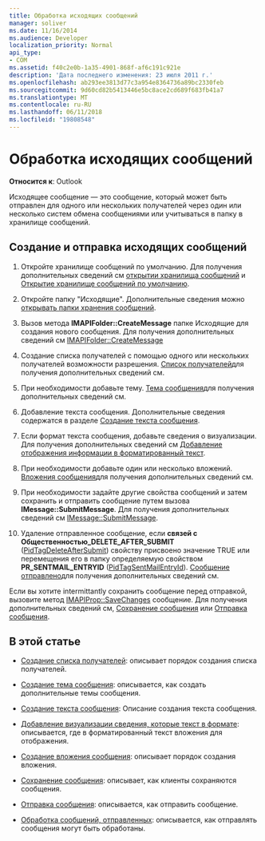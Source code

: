 ```yaml
---
title: Обработка исходящих сообщений
manager: soliver
ms.date: 11/16/2014
ms.audience: Developer
localization_priority: Normal
api_type:
- COM
ms.assetid: f40c2e0b-1a35-4901-868f-af6c191c921e
description: 'Дата последнего изменения: 23 июля 2011 г.'
ms.openlocfilehash: ab293ee3813d77c3a954e8364736a89bc2330feb
ms.sourcegitcommit: 9d60cd82b5413446e5bc8ace2cd689f683fb41a7
ms.translationtype: MT
ms.contentlocale: ru-RU
ms.lasthandoff: 06/11/2018
ms.locfileid: "19808548"
---
```

# <a name="handling-an-outgoing-message"></a>Обработка исходящих сообщений

**Относится к**: Outlook 
  
Исходящее сообщение — это сообщение, который может быть отправлен для одного или нескольких получателей через один или несколько систем обмена сообщениями или учитываться в папку в хранилище сообщений.
  
## <a name="create-and-send-an-outgoing-message"></a>Создание и отправка исходящих сообщений
  
1. Откройте хранилище сообщений по умолчанию. Для получения дополнительных сведений см [открытии хранилища сообщений](opening-a-message-store.md) и [Открытие хранилище сообщений по умолчанию](opening-the-default-message-store.md).
    
2. Откройте папку "Исходящие". Дополнительные сведения можно [открывать папки хранения сообщений](opening-a-message-store-folder.md).
    
3. Вызов метода **IMAPIFolder::CreateMessage** папке Исходящие для создания нового сообщения. Для получения дополнительных сведений см [IMAPIFolder::CreateMessage](imapifolder-createmessage.md)
    
4. Создание списка получателей с помощью одного или нескольких получателей возможности разрешения. [Список получателей](creating-a-recipient-list.md)для получения дополнительных сведений см.
    
5. При необходимости добавьте тему. [Тема сообщения](creating-a-message-subject.md)для получения дополнительных сведений см.
    
6. Добавление текста сообщения. Дополнительные сведения содержатся в разделе [Создание текста сообщения](creating-message-text.md).
    
7. Если формат текста сообщения, добавьте сведения о визуализации. Для получения дополнительных сведений см [Добавление отображения информации в форматированный текст](adding-rendering-information-to-formatted-text.md).
    
8. При необходимости добавьте один или несколько вложений. [Вложения сообщения](creating-a-message-attachment.md)для получения дополнительных сведений см.
    
9. При необходимости задайте другие свойства сообщений и затем сохранить и отправить сообщение путем вызова **IMessage::SubmitMessage**. Для получения дополнительных сведений см [IMessage::SubmitMessage](imessage-submitmessage.md).
    
10. Удаление отправленное сообщение, если **связей с Общественностью\_DELETE_AFTER_SUBMIT** ([PidTagDeleteAfterSubmit](pidtagdeleteaftersubmit-canonical-property.md)) свойству присвоено значение TRUE или перемещения его в папку определяемую свойством **PR_SENTMAIL_ENTRYID** ([PidTagSentMailEntryId](pidtagsentmailentryid-canonical-property.md)). [Сообщение отправлено](processing-a-sent-message.md)для получения дополнительных сведений см.
    
Если вы хотите intermittantly сохранить сообщение перед отправкой, вызовите метод [IMAPIProp::SaveChanges](imapiprop-savechanges.md) сообщение. Для получения дополнительных сведений см, [Сохранение сообщения](saving-a-message.md) или [Отправка сообщения](sending-a-message.md). 
  
## <a name="in-this-section"></a>В этой статье

- [Создание списка получателей](creating-a-recipient-list.md): описывает порядок создания списка получателей.
    
- [Создание тема сообщения](creating-a-message-subject.md): описывается, как создать дополнительные темы сообщения.
    
- [Создание текста сообщения](creating-message-text.md): Описание создания текста сообщения.
    
- [Добавление визуализации сведения, которые текст в формате](adding-rendering-information-to-formatted-text.md): описывается, где в форматированный текст вложения для отображения.
    
- [Создание вложения сообщения](creating-a-message-attachment.md): описывает порядок создания вложения.
    
- [Сохранение сообщения](saving-a-message.md): описывает, как клиенты сохраняются сообщения.
    
- [Отправка сообщения](sending-a-message.md): описывается, как отправить сообщение.
    
- [Обработка сообщений, отправленных](processing-a-sent-message.md): описывается, как отправлять сообщения могут быть обработаны.
    

